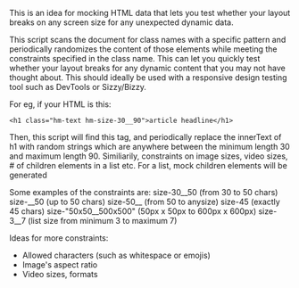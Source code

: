 This is an idea for mocking HTML data that lets you test whether your layout breaks on any screen size for any
unexpected dynamic data.

This script scans the document for class names with a specific pattern and periodically randomizes the content
of those elements while meeting the constraints specified in the class name. This can let you quickly test
whether your layout breaks for any dynamic content that you may not have thought about. This should ideally be used
with a responsive design testing tool such as DevTools or Sizzy/Bizzy.

For eg, if your HTML is this:
```
<h1 class="hm-text hm-size-30__90">article headline</h1>
```
Then, this script will find this tag, and periodically replace the innerText of h1 with random strings which are
anywhere between the minimum length 30 and maximum length 90. Similiarily, constraints on image sizes,
video sizes, # of children elements in a list etc. For a list, mock children elements will be generated

Some examples of the constraints are:
size-30__50 (from 30 to 50 chars)
size-\_\_50 (up to 50 chars)
size-50__ (from 50 to anysize)
size-45 (exactly 45 chars)
size-"50x50__500x500" (50px x 50px to 600px x 600px)
size-3__7 (list size from minimum 3 to maximum 7)

Ideas for more constraints: 
- Allowed characters (such as whitespace or emojis)
- Image's aspect ratio
- Video sizes, formats
